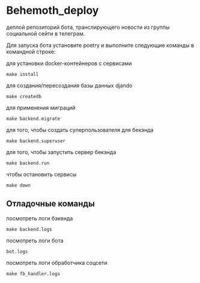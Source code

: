 # Behemoth_deploy

деплой репозиторий бота, транслирующего новости из группы социальной сейти в телеграм.

Для запуска бота установите poetry 
и выполните следующие команды в командной строке:

для установки docker-контейнеров с сервисами

```
make install
```

для создания/пересоздания базы данных djando
```
make createdb
```

для применения миграций
```
make backend.migrate
```

для того, чтобы создать суперпользователя для бекэнда
```
make backend.superuser
```

для того, чтобы запустить сервер бекэнда
```
make backend.run
```

чтобы остановить сервисы
```
make down
```

## Отладочные команды

посмотреть логи бэкенда
```
make backend.logs
```

посмотреть логи бота
```
bot.logs
```

посмотреть логи обработчика соцсети
```
make fb_handler.logs
```